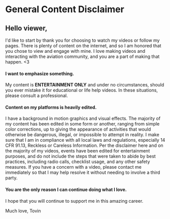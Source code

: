 # General Content Disclaimer
## Hello viewer,

I'd like to start by thank you for choosing to watch my videos or follow my pages.
There is plenty of content on the internet, and so I am honored that you chose
to view and engage with mine. I love making videos and interacting with the aviation
community, and you are a part of making that happen. <3

#### I want to emphasize something.

My content is **ENTERTAINMENT ONLY** and under no circumstances, should you ever
mistake it for educational or life help videos. In these situations, please consult
a professional. 

#### Content on my platforms is heavily edited.

I have a background in motion graphics and visual effects. The majority of my content
has been edited in some form or another, ranging from simple color corrections, up to
giving the appearance of activities that would otherwise be dangerous, illegal, or 
impossible to attempt in reality. I make sure that I am in compliance with all local
laws and regulations, especially 14 CFR 91.13, Reckless or Careless Information. Per
the disclaimer here and on the majority of my videos, events have been edited for 
entertainment purposes, and do not include the steps that were taken to abide by
best practices, including radio calls, checklist usage, and any other safety measures.
If you have a concern with a video, please contact me immediately so that I may help
resolve it without needing to involve a third party.


#### You are the only reason I can continue doing what I love.
I hope that you will continue to support me in this amazing career.


Much love,
Tovin
